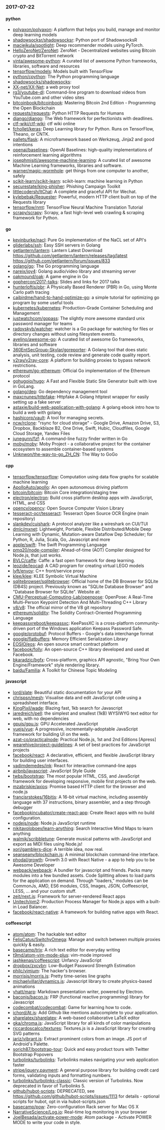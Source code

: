 ### 2017-07-22

#### python
* [polyaxon/polyaxon](https://github.com/polyaxon/polyaxon): A platform that helps you build, manage and monitor deep learning models
* [shadowsocksr/shadowsocksr](https://github.com/shadowsocksr/shadowsocksr): Python port of ShadowsocksR
* [maciejkula/spotlight](https://github.com/maciejkula/spotlight): Deep recommender models using PyTorch.
* [HelloZeroNet/ZeroNet](https://github.com/HelloZeroNet/ZeroNet): ZeroNet - Decentralized websites using Bitcoin crypto and BitTorrent network
* [vinta/awesome-python](https://github.com/vinta/awesome-python): A curated list of awesome Python frameworks, libraries, software and resources
* [tensorflow/models](https://github.com/tensorflow/models): Models built with TensorFlow
* [python/cpython](https://github.com/python/cpython): The Python programming language
* [shadowsocks/shadowsocks](https://github.com/shadowsocks/shadowsocks): 
* [XX-net/XX-Net](https://github.com/XX-net/XX-Net): a web proxy tool
* [rg3/youtube-dl](https://github.com/rg3/youtube-dl): Command-line program to download videos from YouTube.com and other video sites
* [bitcoinbook/bitcoinbook](https://github.com/bitcoinbook/bitcoinbook): Mastering Bitcoin 2nd Edition - Programming the Open Blockchain
* [requests/requests](https://github.com/requests/requests): Python HTTP Requests for Humans 
* [django/django](https://github.com/django/django): The Web framework for perfectionists with deadlines.
* [ctf-wiki/ctf-wiki](https://github.com/ctf-wiki/ctf-wiki): ctf wiki online
* [fchollet/keras](https://github.com/fchollet/keras): Deep Learning library for Python. Runs on TensorFlow, Theano, or CNTK.
* [pallets/flask](https://github.com/pallets/flask): A microframework based on Werkzeug, Jinja2 and good intentions
* [openai/baselines](https://github.com/openai/baselines): OpenAI Baselines: high-quality implementations of reinforcement learning algorithms
* [josephmisiti/awesome-machine-learning](https://github.com/josephmisiti/awesome-machine-learning): A curated list of awesome Machine Learning frameworks, libraries and software.
* [warner/magic-wormhole](https://github.com/warner/magic-wormhole): get things from one computer to another, safely
* [scikit-learn/scikit-learn](https://github.com/scikit-learn/scikit-learn): scikit-learn: machine learning in Python
* [securestate/king-phisher](https://github.com/securestate/king-phisher): Phishing Campaign Toolkit
* [littlecodersh/ItChat](https://github.com/littlecodersh/ItChat): A complete and graceful API for Wechat. 
* [kylebebak/Requester](https://github.com/kylebebak/Requester): Powerful, modern HTTP client built on top of the Requests library
* [tensorflow/nmt](https://github.com/tensorflow/nmt): TensorFlow Neural Machine Translation Tutorial
* [scrapy/scrapy](https://github.com/scrapy/scrapy): Scrapy, a fast high-level web crawling & scraping framework for Python.

#### go
* [kevinburke/nacl](https://github.com/kevinburke/nacl): Pure Go implementation of the NaCL set of API's
* [gliderlabs/ssh](https://github.com/gliderlabs/ssh): Easy SSH servers in Golang
* [getlantern/lantern](https://github.com/getlantern/lantern): Lantern Latest Download https://github.com/getlantern/lantern/releases/tag/latest  https://github.com/getlantern/forum/issues/833 
* [golang/go](https://github.com/golang/go): The Go programming language
* [nareix/joy4](https://github.com/nareix/joy4): Golang audio/video library and streaming server
* [oakmound/oak](https://github.com/oakmound/oak): A game engine in Go
* [gophercon/2017-talks](https://github.com/gophercon/2017-talks): Slides and links for 2017 talks
* [hunterloftis/pbr](https://github.com/hunterloftis/pbr): A Physically Based Renderer (PBR) in Go, using Monte Carlo path tracing
* [caibirdme/hand-to-hand-optimize-go](https://github.com/caibirdme/hand-to-hand-optimize-go): a simple tutorial for optimizing go program by some useful tools
* [kubernetes/kubernetes](https://github.com/kubernetes/kubernetes): Production-Grade Container Scheduling and Management
* [justwatchcom/gopass](https://github.com/justwatchcom/gopass): The slightly more awesome standard unix password manager for teams
* [radovskyb/watcher](https://github.com/radovskyb/watcher): watcher is a Go package for watching for files or directory changes without using filesystem events.
* [avelino/awesome-go](https://github.com/avelino/awesome-go): A curated list of awesome Go frameworks, libraries and software
* [360EntSecGroup-Skylar/goreporter](https://github.com/360EntSecGroup-Skylar/goreporter): A Golang tool that does static analysis, unit testing, code review and generate code quality report.
* [v2ray/v2ray-core](https://github.com/v2ray/v2ray-core): A platform for building proxies to bypass network restrictions.
* [ethereum/go-ethereum](https://github.com/ethereum/go-ethereum): Official Go implementation of the Ethereum protocol
* [gohugoio/hugo](https://github.com/gohugoio/hugo): A Fast and Flexible Static Site Generator built with love in GoLang.
* [golang/dep](https://github.com/golang/dep): Go dependency management tool
* [maxcnunes/httpfake](https://github.com/maxcnunes/httpfake): Httpfake  A Golang httptest wrapper for easily setting up a fake server
* [astaxie/build-web-application-with-golang](https://github.com/astaxie/build-web-application-with-golang): A golang ebook intro how to build a web with golang
* [hashicorp/vault](https://github.com/hashicorp/vault): A tool for managing secrets.
* [ncw/rclone](https://github.com/ncw/rclone): "rsync for cloud storage" - Google Drive, Amazon Drive, S3, Dropbox, Backblaze B2, One Drive, Swift, Hubic, Cloudfiles, Google Cloud Storage, Yandex Files
* [junegunn/fzf](https://github.com/junegunn/fzf):  A command-line fuzzy finder written in Go
* [moby/moby](https://github.com/moby/moby): Moby Project - a collaborative project for the container ecosystem to assemble container-based systems
* [Unknwon/the-way-to-go_ZH_CN](https://github.com/Unknwon/the-way-to-go_ZH_CN): The Way to GoGo

#### cpp
* [tensorflow/tensorflow](https://github.com/tensorflow/tensorflow): Computation using data flow graphs for scalable machine learning
* [ApolloAuto/apollo](https://github.com/ApolloAuto/apollo): An open autonomous driving platform
* [bitcoin/bitcoin](https://github.com/bitcoin/bitcoin): Bitcoin Core integration/staging tree
* [electron/electron](https://github.com/electron/electron): Build cross platform desktop apps with JavaScript, HTML, and CSS
* [opencv/opencv](https://github.com/opencv/opencv): Open Source Computer Vision Library
* [tesseract-ocr/tesseract](https://github.com/tesseract-ocr/tesseract): Tesseract Open Source OCR Engine (main repository)
* [slankdev/cuishark](https://github.com/slankdev/cuishark): A protocol analyzer like a wireshark on CUI/TUI
* [dmlc/mxnet](https://github.com/dmlc/mxnet): Lightweight, Portable, Flexible Distributed/Mobile Deep Learning with Dynamic, Mutation-aware Dataflow Dep Scheduler; for Python, R, Julia, Scala, Go, Javascript and more
* [apple/swift](https://github.com/apple/swift): The Swift Programming Language
* [pmq20/node-compiler](https://github.com/pmq20/node-compiler): Ahead-of-time (AOT) Compiler designed for Node.js, that just works.
* [BVLC/caffe](https://github.com/BVLC/caffe): Caffe: a fast open framework for deep learning.
* [leozide/leocad](https://github.com/leozide/leocad): A CAD program for creating virtual LEGO models
* [lyft/envoy](https://github.com/lyft/envoy): C++ front/service proxy
* [klee/klee](https://github.com/klee/klee): KLEE Symbolic Virtual Machine
* [sqlitebrowser/sqlitebrowser](https://github.com/sqlitebrowser/sqlitebrowser): Official home of the DB Browser for SQLite (DB4S) project. Previously known as "SQLite Database Browser" and "Database Browser for SQLite". Website at:
* [CMU-Perceptual-Computing-Lab/openpose](https://github.com/CMU-Perceptual-Computing-Lab/openpose): OpenPose: A Real-Time Multi-Person Keypoint Detection And Multi-Threading C++ Library
* [v8/v8](https://github.com/v8/v8): The official mirror of the V8 git repository
* [ethereum/solidity](https://github.com/ethereum/solidity): The Solidity Contract-Oriented Programming Language
* [keepassxreboot/keepassxc](https://github.com/keepassxreboot/keepassxc): KeePassXC is a cross-platform community-driven port of the Windows application Keepass Password Safe.
* [google/protobuf](https://github.com/google/protobuf): Protocol Buffers - Google's data interchange format
* [google/flatbuffers](https://github.com/google/flatbuffers): Memory Efficient Serialization Library
* [EOSIO/eos](https://github.com/EOSIO/eos): An open source smart contract platform
* [facebook/folly](https://github.com/facebook/folly): An open-source C++ library developed and used at Facebook.
* [bkaradzic/bgfx](https://github.com/bkaradzic/bgfx): Cross-platform, graphics API agnostic, "Bring Your Own Engine/Framework" style rendering library.
* [baidu/Familia](https://github.com/baidu/Familia): A Toolkit for Chinese Topic Modeling

#### javascript
* [lord/slate](https://github.com/lord/slate): Beautiful static documentation for your API
* [chrispsn/mesh](https://github.com/chrispsn/mesh): Visualise data and edit JavaScript code using a spreadsheet interface.
* [KingPixil/wade](https://github.com/KingPixil/wade):  Blazing fast, 1kb search for Javascript
* [jaredreich/pell](https://github.com/jaredreich/pell):  the simplest and smallest (1kB) WYSIWYG text editor for web, with no dependencies
* [gpujs/gpu.js](https://github.com/gpujs/gpu.js): GPU Accelerated JavaScript
* [vuejs/vue](https://github.com/vuejs/vue): A progressive, incrementally-adoptable JavaScript framework for building UI on the web.
* [azat-co/practicalnode](https://github.com/azat-co/practicalnode): Practical Node.js, 1st and 2nd Editions [Apress]
* [wearehive/project-guidelines](https://github.com/wearehive/project-guidelines): A set of best practices for JavaScript projects
* [facebook/react](https://github.com/facebook/react): A declarative, efficient, and flexible JavaScript library for building user interfaces.
* [vadimdemedes/ink](https://github.com/vadimdemedes/ink):  React for interactive command-line apps
* [airbnb/javascript](https://github.com/airbnb/javascript): JavaScript Style Guide
* [twbs/bootstrap](https://github.com/twbs/bootstrap): The most popular HTML, CSS, and JavaScript framework for developing responsive, mobile first projects on the web.
* [mzabriskie/axios](https://github.com/mzabriskie/axios): Promise based HTTP client for the browser and node.js
* [francisrstokes/16bitjs](https://github.com/francisrstokes/16bitjs): A 16-bit virtual machine, including assembly language with 37 instructions, binary assembler, and a step through debugger
* [facebookincubator/create-react-app](https://github.com/facebookincubator/create-react-app): Create React apps with no build configuration.
* [nodejs/node](https://github.com/nodejs/node): Node.js JavaScript runtime 
* [nikitavoloboev/learn-anything](https://github.com/nikitavoloboev/learn-anything):  Search Interactive Mind Maps to learn anything
* [walmik/scribbletune](https://github.com/walmik/scribbletune): Generate musical patterns with JavaScript and export as MIDI files using Node.js!
* [xori/gamblers-dice](https://github.com/xori/gamblers-dice): A terrible idea, now real.
* [seanseany/blockchain.js](https://github.com/seanseany/blockchain.js):  A minimal blockchain command-line interface.
* [phodal/growth](https://github.com/phodal/growth): Growth 3.0 with React Native - a app to help you to be Awesome Developer
* [webpack/webpack](https://github.com/webpack/webpack): A bundler for javascript and friends. Packs many modules into a few bundled assets. Code Splitting allows to load parts for the application on demand. Through "loaders," modules can be CommonJs, AMD, ES6 modules, CSS, Images, JSON, Coffeescript, LESS, ... and your custom stuff.
* [zeit/next.js](https://github.com/zeit/next.js): Framework for server-rendered React apps
* [Unitech/pm2](https://github.com/Unitech/pm2): Production Process Manager for Node.js apps with a built-in Load Balancer.
* [facebook/react-native](https://github.com/facebook/react-native): A framework for building native apps with React.

#### coffeescript
* [atom/atom](https://github.com/atom/atom): The hackable text editor
* [FelisCatus/SwitchyOmega](https://github.com/FelisCatus/SwitchyOmega): Manage and switch between multiple proxies quickly & easily.
* [basecamp/trix](https://github.com/basecamp/trix): A rich text editor for everyday writing
* [t9md/atom-vim-mode-plus](https://github.com/t9md/atom-vim-mode-plus): vim-mode improved
* [jashkenas/coffeescript](https://github.com/jashkenas/coffeescript): Unfancy JavaScript
* [dropbox/zxcvbn](https://github.com/dropbox/zxcvbn): Low-Budget Password Strength Estimation
* [philc/vimium](https://github.com/philc/vimium): The hacker's browser.
* [morrisjs/morris.js](https://github.com/morrisjs/morris.js): Pretty time-series line graphs
* [michaelvillar/dynamics.js](https://github.com/michaelvillar/dynamics.js): Javascript library to create physics-based animations
* [yhatt/marp](https://github.com/yhatt/marp): Markdown presentation writer, powered by Electron.
* [baconjs/bacon.js](https://github.com/baconjs/bacon.js): FRP (functional reactive programming) library for Javascript
* [codecombat/codecombat](https://github.com/codecombat/codecombat): Game for learning how to code.
* [ichord/At.js](https://github.com/ichord/At.js): Add Github like mentions autocomplete to your application.
* [sharelatex/sharelatex](https://github.com/sharelatex/sharelatex): A web-based collaborative LaTeX editor
* [gka/chroma.js](https://github.com/gka/chroma.js): JavaScript library for all kinds of color manipulations
* [riccardoscalco/textures](https://github.com/riccardoscalco/textures): Textures.js is a JavaScript library for creating SVG patterns
* [jariz/vibrant.js](https://github.com/jariz/vibrant.js): Extract prominent colors from an image. JS port of Android's Palette.
* [sorich87/bootstrap-tour](https://github.com/sorich87/bootstrap-tour): Quick and easy product tours with Twitter Bootstrap Popovers
* [turbolinks/turbolinks](https://github.com/turbolinks/turbolinks): Turbolinks makes navigating your web application faster
* [stripe/jquery.payment](https://github.com/stripe/jquery.payment): A general purpose library for building credit card forms, validating inputs and formatting numbers.
* [turbolinks/turbolinks-classic](https://github.com/turbolinks/turbolinks-classic): Classic version of Turbolinks. Now deprecated in favor of Turbolinks 5.
* [github/hubot-scripts](https://github.com/github/hubot-scripts): DEPRECATED, see https://github.com/github/hubot-scripts/issues/1113 for details - optional scripts for hubot, opt in via hubot-scripts.json
* [basecamp/pow](https://github.com/basecamp/pow): Zero-configuration Rack server for Mac OS X
* [NarrativeScience/Log.io](https://github.com/NarrativeScience/Log.io): Real-time log monitoring in your browser
* [JoelBesada/activate-power-mode](https://github.com/JoelBesada/activate-power-mode): Atom package - Activate POWER MODE to write your code in style.
